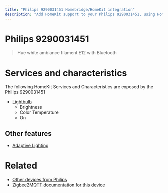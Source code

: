```yaml
---
title: "Philips 9290031451 Homebridge/HomeKit integration"
description: "Add HomeKit support to your Philips 9290031451, using Homebridge, Zigbee2MQTT and homebridge-z2m."
---
```

<!---
This file has been GENERATED using src/docgen/docgen.ts
DO NOT EDIT THIS FILE MANUALLY!
-->
# Philips 9290031451
> Hue white ambiance filament E12 with Bluetooth


# Services and characteristics
The following HomeKit Services and Characteristics are exposed by
the Philips 9290031451

* [Lightbulb](../../light.md)
  * Brightness
  * Color Temperature
  * On

## Other features
* [Adaptive Lighting](../../light.md)

# Related
* [Other devices from Philips](../index.md#philips)
* [Zigbee2MQTT documentation for this device](https://www.zigbee2mqtt.io/devices/9290031451.html)